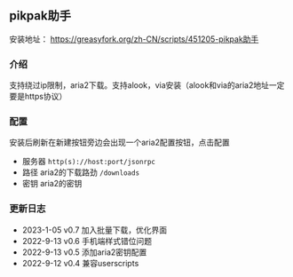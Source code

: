 ## pikpak助手
安装地址： https://greasyfork.org/zh-CN/scripts/451205-pikpak助手

### 介绍
支持绕过ip限制，aria2下载。支持alook，via安装（alook和via的aria2地址一定要是https协议）

### 配置
安装后刷新在新建按钮旁边会出现一个aria2配置按钮，点击配置
- 服务器 `http(s)://host:port/jsonrpc`
- 路径 aria2的下载路劲 `/downloads`
- 密钥 aria2的密钥

### 更新日志
- 2023-1-05 v0.7 加入批量下载，优化界面
- 2022-9-13 v0.6 手机端样式错位问题
- 2022-9-13 v0.5 添加aria2密钥配置
- 2022-9-12 v0.4 兼容userscripts
